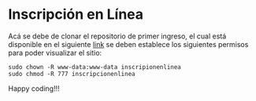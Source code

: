 # Inscripción en Línea

Acá se debe de clonar el repositorio de primer ingreso, el cual está disponible en el siguiente [link](http://registro.usac.edu.gt/gitlab/zsalazar/inscripcionenlinea.git) se deben establece los siguientes permisos para poder visualizar el sitio:

    sudo chown -R www-data:www-data inscripionenlinea
    sudo chmod -R 777 inscripcionenlinea

Happy coding!!!